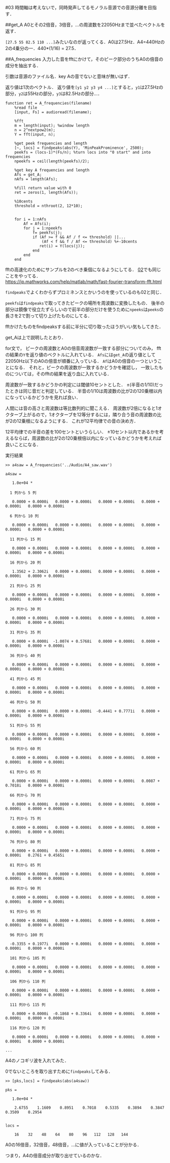 #03
時間軸は考えないで，同時発声してるモノラル音源での音源分離を目指す．

##get_A
A0とその2倍音，3倍音，…の周波数を22050Hzまで並べたベクトルを返す．

`[27.5 55 82.5 110 ...]`みたいなのが返ってくる．A0は27.5Hz．A4=440Hzの2の4乗分の一．440*(1/16) = 27.5．

##A_frequencies
入力した音をfftにかけて，そのピーク部分のうちA0の倍音の成分を抽出する．

引数は音源のファイル名．key Aの音でないと意味が無いはず．

返り値は1次のベクトル．
返り値を`[y1 y2 y3 y4 ...]`とすると，`y1`は27.5Hzの部分，`y2`は55Hzの部分，`y3`は82.5Hzの部分…．

    function ret = A_frequencies(filename)
        %read file
        [input, Fs] = audioread(filename);

        %fft
        m = length(input); %window length
        n = 2^nextpow2(m);
        Y = fft(input, n);

        %get peek frequencies and length
        [~, locs] = findpeaks(abs(Y), 'MinPeakProminence', 2500);
        peekfs = (locs-1)*(Fs/n); %turn locs into "0 start" and into frequencies
        npeekfs = ceil(length(peekfs)/2);

        %get key A frequencies and length
        Afs = get_A;
        nAfs = length(Afs);

        %fill return value with 0
        ret = zeros(1, length(Afs));

        %10cents
        threshold = nthroot(2, 12*10);    


        for i = 1:nAfs
            Af = Afs(i);
            for j = 1:npeekfs
                f= peekfs(j);
                if (Af >= f && Af / f <= threshold) ||...
                    (Af < f && f / Af <= threshold) %+-10cents
                   ret(i) = Y(locs(j));
                end
            end
        end

fftの高速化のためにサンプルを2のべき乗個になるようにしてる．
[02](/6314089/02/README.md)でも同じことをやってる．  
https://jp.mathworks.com/help/matlab/math/fast-fourier-transform-fft.html

`findpeaks`でよくわからずプロミネンスとかいうのを使っているのも02と同じ．

`peekfs`は`findpeaks`で取ってきたピークの場所を周波数に変換したもの．
後半の部分は鏡像で役立たずらしいので前半の部分だけを使うために`npeeks`は`peeks`の長さを2で割って切り上げたものにしてる．

fftかけたものをfindpeaksする前に半分に切り取ったほうがいい気もしてきた．

get_Aは上で説明したとおり．

for文で，
ピークの周波数とA0の倍音周波数が一致する部分についてのみ，
fftの結果の`Y`を返り値のベクトルに入れている．
`Afs`には`get_A`の返り値として22050Hz以下のA0の倍音が順番に入っている．
`Af`はA0の倍音の一つということになる．
それと，ピークの周波数が一致するかどうかを確認し，
一致したものについては，そのfftの結果を返り血に入れている．

周波数が一致するかどうかの判定には閾値10セントとした．
±(半音の1/10)だったときは同じ音だと判定している．
半音の1/10は周波数の比が2の120乗根以内になっているかどうかを見れば良い．

人間には音の高さと周波数は等比数列的に聞こえる．
周波数が2倍になると1オクターブ上がるので，1オクターブを12等分するには，隣り合う音の周波数の比が2の12乗根になるようにする．
これが12平均律での音の決め方．

12平均律での半音の差を100セントというらしい．
±10セント以内であるかを考えるならば，周波数の比が2の120乗根倍以内になっているかどうかを考えれば良いことになる．


実行結果

    >> a4saw = A_frequencies('../Audio/A4_saw.wav')

    a4saw =

       1.0e+04 *

      1 列から 5 列

       0.0000 + 0.0000i   0.0000 + 0.0000i   0.0000 + 0.0000i   0.0000 + 0.0000i   0.0000 + 0.0000i

      6 列から 10 列

       0.0000 + 0.0000i   0.0000 + 0.0000i   0.0000 + 0.0000i   0.0000 + 0.0000i   0.0000 + 0.0000i

      11 列から 15 列

       0.0000 + 0.0000i   0.0000 + 0.0000i   0.0000 + 0.0000i   0.0000 + 0.0000i   0.0000 + 0.0000i

      16 列から 20 列

       1.3562 + 2.3062i   0.0000 + 0.0000i   0.0000 + 0.0000i   0.0000 + 0.0000i   0.0000 + 0.0000i

      21 列から 25 列

       0.0000 + 0.0000i   0.0000 + 0.0000i   0.0000 + 0.0000i   0.0000 + 0.0000i   0.0000 + 0.0000i

      26 列から 30 列

       0.0000 + 0.0000i   0.0000 + 0.0000i   0.0000 + 0.0000i   0.0000 + 0.0000i   0.0000 + 0.0000i

      31 列から 35 列

       0.0000 + 0.0000i  -1.0074 + 0.5768i   0.0000 + 0.0000i   0.0000 + 0.0000i   0.0000 + 0.0000i

      36 列から 40 列

       0.0000 + 0.0000i   0.0000 + 0.0000i   0.0000 + 0.0000i   0.0000 + 0.0000i   0.0000 + 0.0000i

      41 列から 45 列

       0.0000 + 0.0000i   0.0000 + 0.0000i   0.0000 + 0.0000i   0.0000 + 0.0000i   0.0000 + 0.0000i

      46 列から 50 列

       0.0000 + 0.0000i   0.0000 + 0.0000i  -0.4441 + 0.7771i   0.0000 + 0.0000i   0.0000 + 0.0000i

      51 列から 55 列

       0.0000 + 0.0000i   0.0000 + 0.0000i   0.0000 + 0.0000i   0.0000 + 0.0000i   0.0000 + 0.0000i

      56 列から 60 列

       0.0000 + 0.0000i   0.0000 + 0.0000i   0.0000 + 0.0000i   0.0000 + 0.0000i   0.0000 + 0.0000i

      61 列から 65 列

       0.0000 + 0.0000i   0.0000 + 0.0000i   0.0000 + 0.0000i   0.0087 + 0.7018i   0.0000 + 0.0000i

      66 列から 70 列

       0.0000 + 0.0000i   0.0000 + 0.0000i   0.0000 + 0.0000i   0.0000 + 0.0000i   0.0000 + 0.0000i

      71 列から 75 列

       0.0000 + 0.0000i   0.0000 + 0.0000i   0.0000 + 0.0000i   0.0000 + 0.0000i   0.0000 + 0.0000i

      76 列から 80 列

       0.0000 + 0.0000i   0.0000 + 0.0000i   0.0000 + 0.0000i   0.0000 + 0.0000i   0.2761 + 0.4565i

      81 列から 85 列

       0.0000 + 0.0000i   0.0000 + 0.0000i   0.0000 + 0.0000i   0.0000 + 0.0000i   0.0000 + 0.0000i

      86 列から 90 列

       0.0000 + 0.0000i   0.0000 + 0.0000i   0.0000 + 0.0000i   0.0000 + 0.0000i   0.0000 + 0.0000i

      91 列から 95 列

       0.0000 + 0.0000i   0.0000 + 0.0000i   0.0000 + 0.0000i   0.0000 + 0.0000i   0.0000 + 0.0000i

      96 列から 100 列

      -0.3355 + 0.1977i   0.0000 + 0.0000i   0.0000 + 0.0000i   0.0000 + 0.0000i   0.0000 + 0.0000i

      101 列から 105 列

       0.0000 + 0.0000i   0.0000 + 0.0000i   0.0000 + 0.0000i   0.0000 + 0.0000i   0.0000 + 0.0000i

      106 列から 110 列

       0.0000 + 0.0000i   0.0000 + 0.0000i   0.0000 + 0.0000i   0.0000 + 0.0000i   0.0000 + 0.0000i

      111 列から 115 列

       0.0000 + 0.0000i  -0.1868 + 0.3364i   0.0000 + 0.0000i   0.0000 + 0.0000i   0.0000 + 0.0000i

      116 列から 120 列

       0.0000 + 0.0000i   0.0000 + 0.0000i   0.0000 + 0.0000i   0.0000 + 0.0000i   0.0000 + 0.0000i

    ...

A4のノコギリ波を入れてみた．

0でないところを取り出すために`findpeaks`してみる．

    >> [pks,locs] = findpeaks(abs(a4saw))

    pks =

       1.0e+04 *

        2.6755    1.1609    0.8951    0.7018    0.5335    0.3894    0.3847    0.3509    0.2954


    locs =

        16    32    48    64    80    96   112   128   144

A0の16倍音，32倍音，48倍音，…に値が入っていることが分かる．

つまり，A4の倍音成分が取り出せているのかな．
